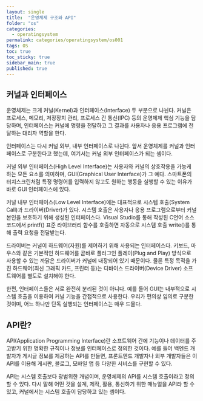 ```yaml
---
layout: single
title:  "운영체제 구조와 API"
folder: "os"
categories:
  - operatingsystem
permalink: categories/operatingsystem/os001
tags: OS
toc: true
toc_sticky: true
sidebar_main: true
published: true
---
```


## 커널과 인터페이스
운영체제는 크게 커널(Kernel)과 인터페이스(Interface) 두 부분으로 나뉜다. 커널은 프로세스, 메모리, 저장장치 관리, 프로세스 간 통신(IPC) 등의 운영체제 핵심 기능을 담당하며, 인터페이스는 커널에 명령을 전달하고 그 결과를 사용자나 응용 프로그램에 전달하는 대리자 역할을 한다.

인터페이스는 다시 커널 외부, 내부 인터페이스로 나뉜다. 앞서 운영체제를 커널과 인터페이스로 구분한다고 했는데, 여기서는 커널 외부 인터페이스가 되는 셈이다.

커널 외부 인터페이스(High Level Interface)는 사용자와 커널의 상호작용을 가능케 하는 모든 요소를 의미하며, GUI(Graphical User Interface)가 그 예다. 스마트폰의 터치스크린처럼 특정 명령어를 입력하지 않고도 원하는 행동을 실행할 수 있는 이유가 바로 GUI 인터페이스에 있다.

커널 내부 인터페이스(Low Level Interface)에는 대표적으로 시스템 호출(System Call)과 드라이버(Driver)가 있다. 시스템 호출은 사용자나 응용 프로그램으로부터 커널 본인을 보호하기 위해 생성된 인터페이스다. Visual Studio를 통해 작성된 C언어 소스 코드에서 printf() 표준 라이브러리 함수를 호출하면 자동으로 시스템 호출 write()를 통해 출력 요청을 전달받는다.

드라이버는 커널이 하드웨어(자원)를 제어하기 위해 사용되는 인터페이스다. 키보드, 마우스와 같은 기본적인 하드웨어를 곧바로 플러그인 플레이(Plug and Play) 방식으로 사용할 수 있는 까닭은 드라이버가 커널에 내장되어 있기 때문이다. 물론 특정 목적을 가진 하드웨어(최신 그래픽 카드, 프린터 등)는 디바이스 드라이버(Device Driver) 소프트웨어를 별도로 설치해야 한다.

한편, 인터페이스들은 서로 완전히 분리된 것이 아니다. 예를 들어 GUI는 내부적으로 시스템 호출을 이용하여 커널 기능을 간접적으로 사용한다. 우리가 편의상 임의로 구분한 것이며, 어느 하나만 단독 실행되는 인터페이스는 매우 드물다.

## API란?
API(Application Programming Interface)란 소프트웨어 간에 기능이나 데이터를 주고받기 위한 명확한 규칙이나 정보를 인터페이스로 정의한 것이다. 예를 들어 백엔드 개발자가 게시글 정보를 제공하는 API를 만들면, 프론트엔드 개발자나 외부 개발자들은 이 API를 이용해 게시판, 블로그, 모바일 앱 등 다양한 서비스를 구현할 수 있다.

API는 시스템 호출보다 광범위한 개념이며, 운영체제의 API를 시스템 호출이라고 정의할 수 있다. 다시 말해 어떤 것을 설계, 제작, 활용, 통신하기 위한 매뉴얼을 API라 할 수 있고, 커널에서는 시스템 호출이 담당하고 있는 셈이다.
